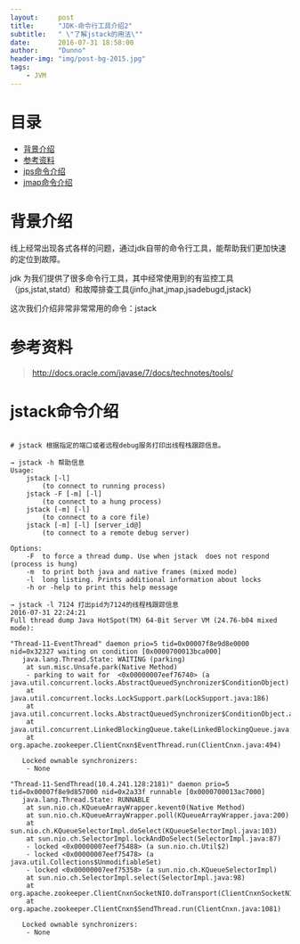 ```yaml
---
layout:     post
title:      "JDK-命令行工具介绍2"
subtitle:   " \"了解jstack的用法\""
date:       2016-07-31 18:58:00
author:     "Dunno"
header-img: "img/post-bg-2015.jpg"
tags:
    - JVM
---
```


# 目录

- <a href="#js">背景介绍</a>
- <a href="#ckzl">参考资料</a>
- <a href="#xkd">jps命令介绍</a>
- <a href="#tcy">jmap命令介绍</a>


# <a name="js">背景介绍</a>
<p>线上经常出现各式各样的问题，通过jdk自带的命令行工具，能帮助我们更加快速的定位到故障。</p>
<p>jdk 为我们提供了很多命令行工具，其中经常使用到的有监控工具（jps,jstat,statd）和故障排查工具(jinfo,jhat,jmap,jsadebugd,jstack)
</p>
<P>这次我们介绍非常非常常用的命令：jstack</p>

# <a name="ckzl">参考资料</a>
> http://docs.oracle.com/javase/7/docs/technotes/tools/

# <a name="xkd">jstack命令介绍</a>
<pre>
<code>
# jstack 根据指定的端口或者远程debug服务打印出线程栈跟踪信息。

→ jstack -h 帮助信息
Usage:
    jstack [-l] <pid>
        (to connect to running process)
    jstack -F [-m] [-l] <pid>
        (to connect to a hung process)
    jstack [-m] [-l] <executable> <core>
        (to connect to a core file)
    jstack [-m] [-l] [server_id@]<remote server IP or hostname>
        (to connect to a remote debug server)

Options:
    -F  to force a thread dump. Use when jstack <pid> does not respond (process is hung)
    -m  to print both java and native frames (mixed mode)
    -l  long listing. Prints additional information about locks
    -h or -help to print this help message
    
→ jstack -l 7124 打出pid为7124的线程栈跟踪信息
2016-07-31 22:24:21
Full thread dump Java HotSpot(TM) 64-Bit Server VM (24.76-b04 mixed mode):

"Thread-11-EventThread" daemon prio=5 tid=0x00007f8e9d8e0000 nid=0x32327 waiting on condition [0x0000700013bca000]
   java.lang.Thread.State: WAITING (parking)
	at sun.misc.Unsafe.park(Native Method)
	- parking to wait for  <0x00000007eef76740> (a java.util.concurrent.locks.AbstractQueuedSynchronizer$ConditionObject)
	at java.util.concurrent.locks.LockSupport.park(LockSupport.java:186)
	at java.util.concurrent.locks.AbstractQueuedSynchronizer$ConditionObject.await(AbstractQueuedSynchronizer.java:2043)
	at java.util.concurrent.LinkedBlockingQueue.take(LinkedBlockingQueue.java:442)
	at org.apache.zookeeper.ClientCnxn$EventThread.run(ClientCnxn.java:494)

   Locked ownable synchronizers:
	- None

"Thread-11-SendThread(10.4.241.128:2181)" daemon prio=5 tid=0x00007f8e9d857000 nid=0x2a33f runnable [0x0000700013ac7000]
   java.lang.Thread.State: RUNNABLE
	at sun.nio.ch.KQueueArrayWrapper.kevent0(Native Method)
	at sun.nio.ch.KQueueArrayWrapper.poll(KQueueArrayWrapper.java:200)
	at sun.nio.ch.KQueueSelectorImpl.doSelect(KQueueSelectorImpl.java:103)
	at sun.nio.ch.SelectorImpl.lockAndDoSelect(SelectorImpl.java:87)
	- locked <0x00000007eef75488> (a sun.nio.ch.Util$2)
	- locked <0x00000007eef75478> (a java.util.Collections$UnmodifiableSet)
	- locked <0x00000007eef75358> (a sun.nio.ch.KQueueSelectorImpl)
	at sun.nio.ch.SelectorImpl.select(SelectorImpl.java:98)
	at org.apache.zookeeper.ClientCnxnSocketNIO.doTransport(ClientCnxnSocketNIO.java:349)
	at org.apache.zookeeper.ClientCnxn$SendThread.run(ClientCnxn.java:1081)

   Locked ownable synchronizers:
	- None
</code>
</pre>












 